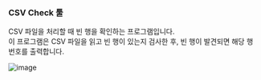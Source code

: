 ### CSV Check 툴
CSV 파일을 처리할 때 빈 행을 확인하는 프로그램입니다.  
이 프로그램은 CSV 파일을 읽고 빈 행이 있는지 검사한 후, 빈 행이 발견되면 해당 행 번호를 출력합니다.

![image](https://github.com/user-attachments/assets/c70ba723-3e51-4529-a815-de3b94028bee)
